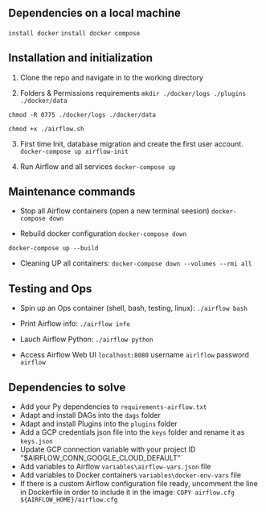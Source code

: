 
## Dependencies on a local machine ##

`install docker`
`install docker compose`


## Installation and initialization ##

1. Clone the repo and navigate in to the working directory

2. Folders & Permissions requirements
`mkdir ./docker/logs ./plugins ./docker/data`

`chmod -R 0775 ./docker/logs ./docker/data`

`chmod +x ./airflow.sh`

3. First time Init, database migration and create the first user account. 
`docker-compose up airflow-init`

4. Run Airflow and all services
`docker-compose up`


## Maintenance commands  ##

- Stop all Airflow containers (open a new terminal seesion)
`docker-compose down`

- Rebuild docker configuration
`docker-compose down`

`docker-compose up --build`

- Cleaning UP all containers:
`docker-compose down --volumes --rmi all`
 

## Testing and Ops ###

- Spin up an Ops container (shell, bash, testing, linux):
`./airflow bash`

- Print Airflow info:
`./airflow info`

- Lauch Airflow Python:
`./airflow python`

- Access Airflow Web UI
`localhost:8080`   username `airlflow`  password `airflow`

## Dependencies to solve ## 
  - Add your Py dependencies to `requirements-airflow.txt`
  - Adapt and install DAGs into the `dags` folder
  - Adapt and install Plugins into the `plugins` folder
  - Add a GCP credentials json file into the `keys` folder and rename it as `keys.json`
  - Update GCP connection variable with your project ID  "$AIRFLOW_CONN_GOOGLE_CLOUD_DEFAULT"`
  - Add variables to Airflow `variables\airflow-vars.json` file
  - Add variables to Docker containers `variables\docker-env-vars` file
  - If there is a custom Airflow configuration file ready, uncomment the line in Dockerfile in order to include it in the image: `COPY airflow.cfg ${AIRFLOW_HOME}/airflow.cfg`